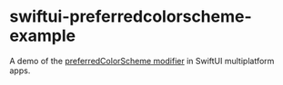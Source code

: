 # swiftui-preferredcolorscheme-example

A demo of the [preferredColorScheme modifier](https://developer.apple.com/documentation/swiftui/group/preferredcolorscheme(_:)) in SwiftUI multiplatform apps.
